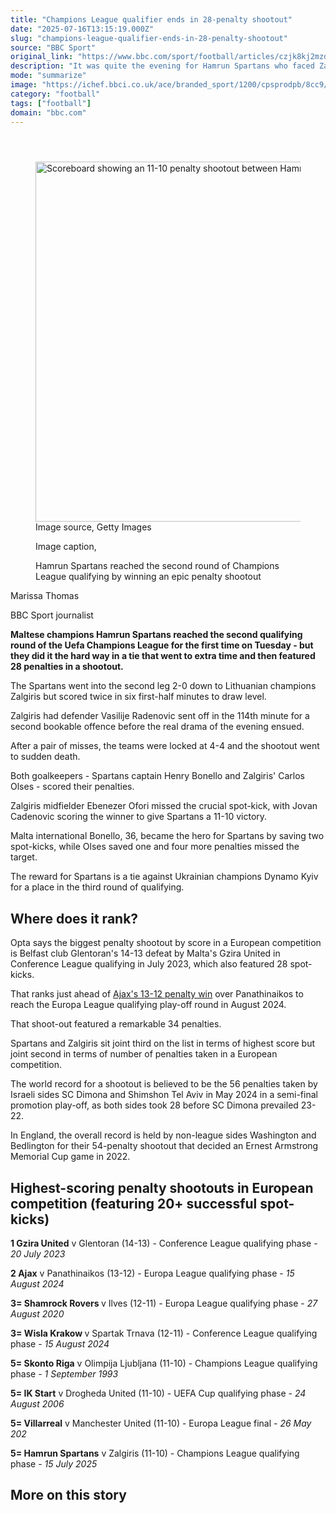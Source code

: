 ```yaml
---
title: "Champions League qualifier ends in 28-penalty shootout"
date: "2025-07-16T13:15:19.000Z"
slug: "champions-league-qualifier-ends-in-28-penalty-shootout"
source: "BBC Sport"
original_link: "https://www.bbc.com/sport/football/articles/czjk8kj2mzdo"
description: "It was quite the evening for Hamrun Spartans who faced Zalgiris in the first round of Champions League qualifying and ended up in a 28-penalty shootout."
mode: "summarize"
image: "https://ichef.bbci.co.uk/ace/branded_sport/1200/cpsprodpb/8cc9/live/6bd69670-6226-11f0-8aff-a9b297edee6c.jpg"
category: "football"
tags: ["football"]
domain: "bbc.com"
---
```

<div id="readability-page-1" class="page"><div><main id="main-content" data-testid="main-content"><article id="urn-bbc-ares--article-czjk8kj2mzdo"><header data-component="headline-block"></header><div data-component="image-block"><figure><p><span><picture><source srcset="https://ichef.bbci.co.uk/ace/standard/240/cpsprodpb/8cc9/live/6bd69670-6226-11f0-8aff-a9b297edee6c.jpg.webp 240w, https://ichef.bbci.co.uk/ace/standard/320/cpsprodpb/8cc9/live/6bd69670-6226-11f0-8aff-a9b297edee6c.jpg.webp 320w, https://ichef.bbci.co.uk/ace/standard/480/cpsprodpb/8cc9/live/6bd69670-6226-11f0-8aff-a9b297edee6c.jpg.webp 480w, https://ichef.bbci.co.uk/ace/standard/624/cpsprodpb/8cc9/live/6bd69670-6226-11f0-8aff-a9b297edee6c.jpg.webp 624w, https://ichef.bbci.co.uk/ace/standard/800/cpsprodpb/8cc9/live/6bd69670-6226-11f0-8aff-a9b297edee6c.jpg.webp 800w, https://ichef.bbci.co.uk/ace/standard/976/cpsprodpb/8cc9/live/6bd69670-6226-11f0-8aff-a9b297edee6c.jpg.webp 976w" type="image/webp"><img alt="Scoreboard showing an 11-10 penalty shootout between Hamrun Spartans and Zalgiris in the first round of Champions League qualifying" src="https://ichef.bbci.co.uk/ace/standard/1024/cpsprodpb/8cc9/live/6bd69670-6226-11f0-8aff-a9b297edee6c.jpg" srcset="https://ichef.bbci.co.uk/ace/standard/240/cpsprodpb/8cc9/live/6bd69670-6226-11f0-8aff-a9b297edee6c.jpg 240w, https://ichef.bbci.co.uk/ace/standard/320/cpsprodpb/8cc9/live/6bd69670-6226-11f0-8aff-a9b297edee6c.jpg 320w, https://ichef.bbci.co.uk/ace/standard/480/cpsprodpb/8cc9/live/6bd69670-6226-11f0-8aff-a9b297edee6c.jpg 480w, https://ichef.bbci.co.uk/ace/standard/624/cpsprodpb/8cc9/live/6bd69670-6226-11f0-8aff-a9b297edee6c.jpg 624w, https://ichef.bbci.co.uk/ace/standard/800/cpsprodpb/8cc9/live/6bd69670-6226-11f0-8aff-a9b297edee6c.jpg 800w, https://ichef.bbci.co.uk/ace/standard/976/cpsprodpb/8cc9/live/6bd69670-6226-11f0-8aff-a9b297edee6c.jpg 976w" width="1024" height="576"></picture></span><span role="text"><span>Image source, </span>Getty Images</span></p><figcaption><span>Image caption, </span><p>Hamrun Spartans reached the second round of Champions League qualifying by winning an epic penalty shootout</p></figcaption></figure></div><div data-component="byline-block"><p>Marissa Thomas</p><p>BBC Sport journalist</p></div><div data-component="text-block"><p><b>Maltese champions Hamrun Spartans reached the second qualifying round of the Uefa Champions League for the first time on Tuesday - but they did it the hard way in a tie that went to extra time and then featured 28 penalties in a shootout.</b></p><p>The Spartans went into the second leg 2-0 down to Lithuanian champions Zalgiris but scored twice in six first-half minutes to draw level.</p><p>Zalgiris had defender Vasilije Radenovic sent off in the 114th minute for a second bookable offence before the real drama of the evening ensued.</p><p>After a pair of misses, the teams were locked at 4-4 and the shootout went to sudden death.</p><p>Both goalkeepers - Spartans captain Henry Bonello and Zalgiris' Carlos Olses - scored their penalties.</p><p>Zalgiris midfielder Ebenezer Ofori missed the crucial spot-kick, with Jovan Cadenovic scoring the winner to give Spartans a 11-10 victory.</p><p>Malta international Bonello, 36, became the hero for Spartans by saving two spot-kicks, while Olses saved one and four more penalties missed the target.</p><p>The reward for Spartans is a tie against Ukrainian champions Dynamo Kyiv for a place in the third round of qualifying.</p></div><p data-component="subheadline-block"><h2 id="Where-does-it-rank" tabindex="-1"><span role="text">Where does it rank?</span></h2></p><div data-component="text-block"><p>Opta says the biggest penalty shootout by score in a European competition is Belfast club Glentoran's 14-13 defeat by Malta's Gzira United in Conference League qualifying in July 2023, which also featured 28 spot-kicks.</p><p>That ranks just ahead of <a href="https://www.bbc.com/sport/football/live/cn0lxd923ggt">Ajax's 13-12 penalty win</a> over Panathinaikos to reach the Europa League qualifying play-off round in August 2024.</p><p>That shoot-out featured a remarkable 34 penalties.</p><p>Spartans and Zalgiris sit joint third on the list in terms of highest score but joint second in terms of number of penalties taken in a European competition.</p><p>The world record for a shootout is believed to be the 56 penalties taken by Israeli sides SC Dimona and Shimshon Tel Aviv in May 2024 in a semi-final promotion play-off, as both sides took 28 before SC Dimona prevailed 23-22.</p><p>In England, the overall record is held by non-league sides Washington and Bedlington for their 54-penalty shootout that decided an Ernest Armstrong Memorial Cup game in 2022.</p></div><p data-component="subheadline-block"><h2 id="Highestscoring-penalty-shootouts-in-European-competition-featuring-20+-successful-spotkicks" tabindex="-1"><span role="text">Highest-scoring penalty shootouts in European competition (featuring 20+ successful spot-kicks)</span></h2></p><div data-component="text-block"><p><b>1 Gzira United</b> v Glentoran (14-13) - Conference League qualifying phase - <i>20 July 2023</i></p><p><b>2 Ajax</b> v Panathinaikos (13-12) - Europa League qualifying phase - <i>15 August 2024</i></p><p><b>3= Shamrock Rovers </b>v Ilves (12-11) - Europa League qualifying phase - <i>27 August 2020</i></p><p><b>3= Wisla Krakow </b>v Spartak Trnava (12-11) - Conference League qualifying phase - <i>15 August 2024</i></p><p><b>5= Skonto Riga</b> v Olimpija Ljubljana (11-10) - Champions League qualifying phase - <i>1 September 1993</i></p><p><b>5= IK Start</b> v Drogheda United (11-10) - UEFA Cup qualifying phase - <i>24 August 2006</i></p><p><b>5= Villarreal</b> v Manchester United (11-10) - Europa League final - <i>26 May 202</i></p><p><b>5= Hamrun Spartans</b> v Zalgiris (11-10) - Champions League qualifying phase - <i>15 July 2025</i></p></div><section data-component="links-block"><p><h2 type="normal">More on this story</h2></p></section></article></main></div></div>